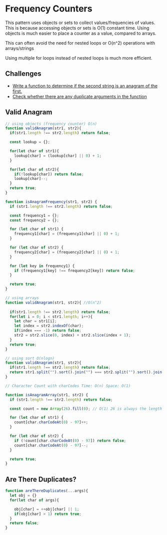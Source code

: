 # Frequency Counters

This pattern uses objects or sets to collect values/frequencies of values. This is because accessing objects or sets is O(1) constant time. Using objects is much easier to place a counter as a value, compared to arrays.

This can often avoid the need for nested loops or O(n^2) operations with arrays/strings

Using multiple for loops instead of nested loops is much more efficient. 

## Challenges

* [Write a function to determine if the second string is an anagram of the first.](#valid-anagram)
* [Check whether there are any duplicate arguments in the function](#are-there-duplicates)

## Valid Anagram
```js
// using objects (frequency counter) O(n)
function validAnagram(str1, str2){
  if(str1.length !== str2.length) return false;

  const lookup = {};

  for(let char of str1){
    lookup[char] = (lookup[char] || 0) + 1;
  }

  for(let char of str2){
    if(!lookup[char]) return false;
    lookup[char]--;
  }
  return true;
}

function isAnagramFrequency(str1, str2) {
  if (str1.length !== str2.length) return false;

  const frequency1 = {};
  const frequency2 = {};

  for (let char of str1) {
    frequency1[char] = (frequency1[char] || 0) + 1;
  }

  for (let char of str2) {
    frequency2[char] = (frequency2[char] || 0) + 1;
  }

  for (let key in frequency1) {
    if (frequency1[key] !== frequency2[key]) return false;
  }

  return true;
}
```
```js
// using arrays
function validAnagram(str1, str2){ //O(n^2)
  
  if(str1.length !== str2.length) return false;
  for(let i = 0; i < str1.length; i++){
    let char = str1[i];
    let index = str2.indexOf(char);
    if(index === -1) return false;
    str2 = str2.slice(0, index) + str2.slice(index + 1);
  }
  return true;
}
```
```js
// using sort O(nlogn)
function validAnagram(str1, str2){
  if(str1.length !== str2.length) return false;
  return str1.split("").sort().join("") === str2.split("").sort().join("");
}
```
```js
// Character Count with charCodes Time: O(n) Space: O(1)

function isAnagramArray(str1, str2) {
  if (str1.length !== str2.length) return false;

  const count = new Array(26).fill(0); // O(1) 26 is always the length of the alphabet

  for (let char of str1) {
    count[char.charCodeAt(0) - 97]++;
  }

  for (let char of str2) {
    if (!count[char.charCodeAt(0) - 97]) return false;
    count[char.charCodeAt(0) - 97]--;
  }

  return true;
}
```

## Are There Duplicates?

```js
function areThereDuplicates(...args){
  let obj = {}
  for(let char of args){

    obj[char] = ++obj[char] || 1;
    if(obj[char] > 1) return true;
  }
  return false;
}
```
